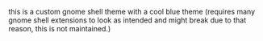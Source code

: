 this is a custom gnome shell theme with a cool blue theme
(requires many gnome shell extensions to look as intended and might break due to that reason, this is not maintained.)
